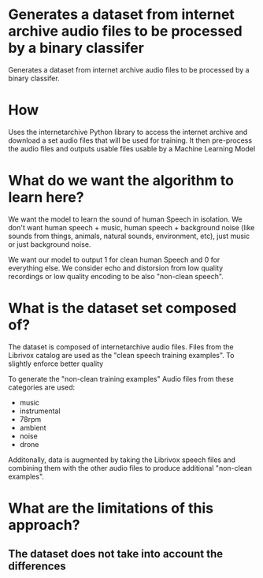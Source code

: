 # Generates a dataset from internet archive audio files to be processed by a binary classifer
Generates a dataset from internet archive audio files to be processed by a binary classifer.

# How
Uses the internetarchive Python library to access the internet archive and download a set audio files that will be used for training.
It then pre-process the audio files and outputs usable files usable by a Machine Learning Model

# What do we want the algorithm to learn here?
We want the model to learn the sound of human Speech in isolation. We don't want human speech + music, human speech + background noise (like sounds from things, animals, natural sounds, environment, etc), just music or just background noise.

We want our model to output 1 for clean human Speech and 0 for everything else. We consider echo and distorsion from low quality recordings or low quality encoding to be also "non-clean speech".


# What is the dataset set composed of?
The dataset is composed of internetarchive audio files. Files from the Librivox catalog are used as the "clean speech training examples". To slightly enforce better quality

To generate the "non-clean training examples" Audio files from these categories are used:
- music
- instrumental
- 78rpm
- ambient
- noise
- drone

Additonally, data is augmented by taking the Librivox speech files and combining them with the other audio files to produce additional "non-clean examples".

# What are the limitations of this approach?
## The dataset does not take into account the differences


